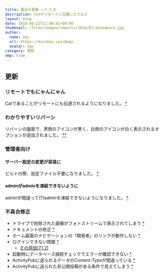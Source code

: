 ```yaml
---
title: 最近の更新 ～7.3.0
description: Catがリモートに伝播したりなど
layout: blog
date: 2018-08-22T11:00:01+09:00
thumbnail: /files/images/imports/2018/07/akibabara.jpg
author:
  name: aqz
  url: https://misskey.xyz/@aqz
  avatar: aqz
category: 更新
amp: true
---
```

## 更新
### リモートでもにゃんにゃん
Catであることがリモートにも伝達されるようになりました。 [*](https://github.com/syuilo/misskey/commit/2536bfb5f50eacd7dc14b18210e2ea490dcea548)

### わかりやすいリバーシ
リバーシの盤面で、黒側のアイコンが黒く、白側のアイコンが白く表示されるオプションが追加されました。 [*](https://github.com/syuilo/misskey/pull/2364)[*](https://github.com/syuilo/misskey/commit/ef0793311f838c50b9f1acb8f6dda97f677c0700)

### 管理者向け
#### サーバー設定の変更が容易に
ビルドの際、設定ファイル不要になりました。 [*](https://github.com/syuilo/misskey/commit/6ecb88b0d1e8fd2bbea00995e552f8b98e4cdeb8)

#### adminがadminを凍結できないように
adminが間違って(?)adminを凍結できないようになりました。 [*](https://github.com/syuilo/misskey/commit/30444e5f1abcefeef49cd54d44ff0c8db79d41c2)

### 不具合修正

- ドライブで削除された画像がフォトストリームで表示されてしまう [*](https://github.com/syuilo/misskey/commit/fe1e60a28cae3ce8932c9aa57b15532ec0b76057)
- ドキュメントの修正 [*](https://github.com/syuilo/misskey/commit/c3747db6701527c3f45c654ac217a5624241580c)
- ホーム画面のナビゲーションの「開発者」のリンクが動作しない [*](https://github.com/syuilo/misskey/commit/dccc2c60e3e28bc2960d8e79a72ef91c9d53a271)
- ログインできない問題 [*](https://github.com/syuilo/misskey/commit/933e25804cfbd3a86f3597083282a6ac96b5fff1)
  * [その原因(7.1.2)](https://github.com/syuilo/misskey/commit/2c9bacfceade688865ad1e8533ca494dd34d0ee5)
- 起動時にデータベース接続チェックでエラーが確認できない [*](https://github.com/syuilo/misskey/pull/2388)
- ActivityPubに送られるデータのContent-Typeが間違っている [*](https://github.com/syuilo/misskey/pull/2385)
- ActivityPubに送られた非公開投稿がある条件で見えてしまう [*](https://github.com/syuilo/misskey/pull/2381)